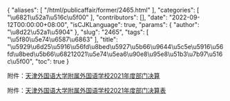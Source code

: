 {
    "aliases": [
        "/html/publicaffair/former/2465.html"
    ],
    "categories": [
        "\u6821\u52a1\u516c\u5f00"
    ],
    "contributors": [],
    "date": "2022-09-12T00:00:00+08:00",
    "isCJKLanguage": true,
    "params": {
        "author": "\u8d22\u52a1\u5904"
    },
    "slug": "2465",
    "tags": [
        "\u5f80\u5e74\u6587\u6863"
    ],
    "title": "\u5929\u6d25\u5916\u56fd\u8bed\u5927\u5b66\u9644\u5c5e\u5916\u56fd\u8bed\u5b66\u68212021\u5e74\u5ea6\u90e8\u95e8\u51b3\u7b97\u516c\u5f00",
    "toc": true
}

附件：[天津外国语大学附属外国语学校2021年度部门决算](http://tfls.tj.edu.cn/images/soft/220912/1-220912151411c2.doc)




附件：[天津外国语大学附属外国语学校2021年度部门决算表](http://tfls.tj.edu.cn/images/soft/220906/1-220Z6155016119.xls)


